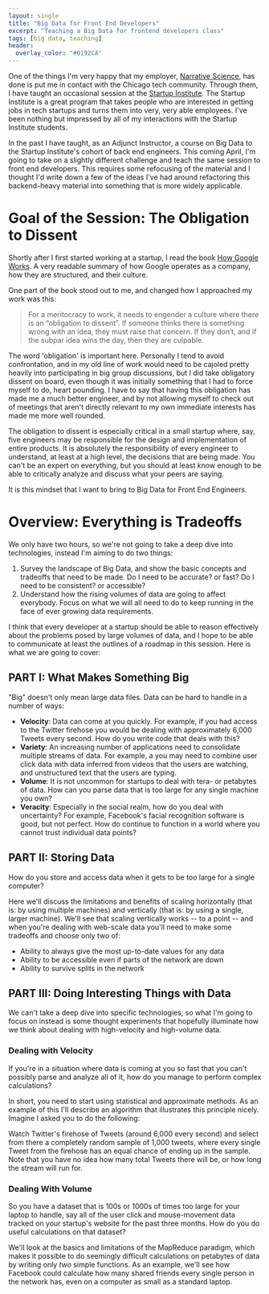 ```yaml
---
layout: single
title: "Big Data for Front End Developers"
excerpt: "Teaching a Big Data for frontend developers class"
tags: [big data, teaching]
header:
  overlay_color: "#0192CA"
---
```


One of the things I'm very happy that my employer, [Narrative Science](https://www.narrativescience.com), has done is put me in contact with the Chicago tech community.  Through them, I have taught an occasional session at the [Startup Institute](https://startupinstitute.com). The Startup Institute is a great program that takes people who are interested in getting jobs in tech startups and turns them into very, very able employees.  I've been nothing but impressed by all of my interactions with the Startup Institute students.

In the past I have taught, as an Adjunct Instructor, a course on Big Data to the Startup Institute's cohort of back end engineers.  This coming April, I'm going to take on a slightly different challenge and teach the same session to front end developers.  This requires some refocusing of the material and I thought I'd write down a few of the ideas I've had around refactoring this backend-heavy material into something that is more widely applicable.

# Goal of the Session:  The Obligation to Dissent

Shortly after I first started working at a startup, I read the book [How Google Works](https://www.amazon.com/How-Google-Works-Eric-Schmidt-ebook/dp/B00HUU13Y0).  A very readable summary of how Google operates as a company, how they are structured, and their culture.

One part of the book stood out to me, and changed how I approached my work was this:

> For a meritocracy to work, it needs to engender a culture where there is an “obligation to dissent”.  If someone thinks there is something wrong with an idea, they must raise that concern. If they don’t, and if the subpar idea wins the day, then they are culpable.

The word 'obligation' is important here.  Personally I tend to avoid confrontation, and in my old line of work would need to be cajoled pretty heavily into participating in big group discussions, but I did take obligatory dissent on board, even though it was initially something that I had to force myself to do, heart pounding.  I have to say that having this obligation has made me a much better engineer, and by not allowing myself to check out of meetings that aren't directly relevant to my own immediate interests has made me more well rounded.

The obligation to dissent is especially critical in a small startup where, say, five engineers may be responsible for the design and implementation of entire products.  It is absolutely the responsibility of every engineer to understand, at least at a high level, the decisions that are being made.  You can't be an expert on everything, but you should at least know enough to be able to critically analyze and discuss what your peers are saying.

It is this mindset that I want to bring to Big Data for Front End Engineers.

# Overview:  Everything is Tradeoffs

We only have two hours, so we're not going to take a deep dive into technologies, instead I'm aiming to do two things:

   1. Survey the landscape of Big Data, and show the basic concepts and tradeoffs that need to be made.  Do I need to be accurate? or fast?  Do I need to be consistent? or accessible?
   2. Understand how the rising volumes of data are going to affect everybody.  Focus on what we will all need to do to keep running in the face of ever growing data requirements.

I think that every developer at a startup should be able to reason effectively about the problems posed by large volumes of data, and I hope to be able to communicate at least the outlines of a roadmap in this session.  Here is what we are going to cover:

## PART I: What Makes Something Big

"Big" doesn't only mean large data files.  Data can be hard to handle in a number of ways:

   * **Velocity**:  Data can come at you quickly.  For example, if you had access to the Twitter firehose you would be dealing with approximately 6,000 Tweets every second.  How do you write code that deals with this?
   * **Variety**:  An increasing number of applications need to consolidate multiple streams of data.  For example, a you may need to combine user click data with data inferred from videos that the users are watching, and unstructured text that the users are typing.
   * **Volume**: It is not uncommon for startups to deal with tera- or petabytes of data.  How can you parse data that is too large for any single machine you own?
   * **Veracity**: Especially in the social realm, how do you deal with uncertainty?  For example, Facebook's facial recognition software is good, but not perfect.  How do continue to function in a world where you cannot trust individual data points?

## PART II: Storing Data

How do you store and access data when it gets to be too large for a single computer?

Here we'll discuss the limitations and benefits of scaling horizontally (that is: by using multiple machines) and vertically (that is: by using a single, larger machine).  We'll see that scaling vertically works -- to a point -- and when you're dealing with web-scale data you'll need to make some tradeoffs and choose only two of:

   * Ability to always give the most up-to-date values for any data
   * Ability to be accessible even if parts of the network are down
   * Ability to survive splits in the network

## PART III: Doing Interesting Things with Data

We can't take a deep dive into specific technologies, so what I'm going to focus on instead is some thought experiments that hopefully illuminate how we think about dealing with high-velocity and high-volume data.

### Dealing with Velocity

If you're in a situation where data is coming at you so fast that you can't possibly parse and analyze all of it, how do you manage to perform complex calculations?

In short, you need to start using statistical and approximate methods.  As an example of this I'll describe an algorithm that illustrates this principle nicely.  Imagine I asked you to do the following:

Watch Twitter's firehose of Tweets (around 6,000 every second) and select from there a completely random sample of 1,000 tweets, where every single Tweet from the firehose has an equal chance of ending up in the sample.  Note that you have no idea how many total Tweets there will be, or how long the stream will run for.

### Dealing With Volume

So you have a dataset that is 100s or 1000s of times too large for your laptop to handle, say all of the user click and mouse-movement data tracked on your startup's website for the past three months.  How do you do useful calculations on that dataset?

We'll look at the basics and limitations of the MapReduce paradigm, which makes it possible to do seemingly difficult calculations on petabytes of data by writing only *two* simple functions.  As an example, we'll see how Facebook could calculate how many shared friends every single person in the network has, even on a computer as small as a standard laptop.
